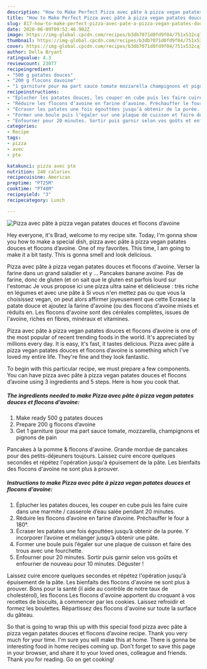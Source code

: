 ```yaml
---
description: "How to Make Perfect Pizza avec pâte à pizza vegan patates douces et flocons d’avoine"
title: "How to Make Perfect Pizza avec pâte à pizza vegan patates douces et flocons d’avoine"
slug: 817-how-to-make-perfect-pizza-avec-pate-a-pizza-vegan-patates-douces-et-flocons-davoine
date: 2020-06-09T09:52:46.902Z
image: https://img-global.cpcdn.com/recipes/b3db7071d0fd9f04/751x532cq70/pizza-avec-pate-a-pizza-vegan-patates-douces-et-flocons-davoine-photo-principale-de-la-recette.jpg
thumbnail: https://img-global.cpcdn.com/recipes/b3db7071d0fd9f04/751x532cq70/pizza-avec-pate-a-pizza-vegan-patates-douces-et-flocons-davoine-photo-principale-de-la-recette.jpg
cover: https://img-global.cpcdn.com/recipes/b3db7071d0fd9f04/751x532cq70/pizza-avec-pate-a-pizza-vegan-patates-douces-et-flocons-davoine-photo-principale-de-la-recette.jpg
author: Della Bryant
ratingvalue: 4.3
reviewcount: 23077
recipeingredient:
- "500 g patates douces"
- "200 g flocons davoine"
- "1 garniture pour ma part sauce tomate mozzarella champignons et pignons de pain"
recipeinstructions:
- "Éplucher les patates douces, les couper en cube puis les faire cuire dans une marmite / casserole d’eau salée pendant 20 minutes."
- "Réduire les flocons d’avoine en farine d’avoine. Préchauffer le four à 180°."
- "Écraser les patates une fois égouttées jusqu’à obtenir de la purée. Y incorporer l’avoine et mélanger jusqu’à obtenir une pâte."
- "Former une boule puis l’égaler sur une plaque de cuisson et faire des trous avec une fourchette."
- "Enfourner pour 20 minutes. Sortir puis garnir selon vos goûts et enfourner de nouveau pour 10 minutes. Déguster !"
categories:
- Recipe
tags:
- pizza
- avec
- pte

katakunci: pizza avec pte 
nutrition: 240 calories
recipecuisine: American
preptime: "PT25M"
cooktime: "PT48M"
recipeyield: "3"
recipecategory: Lunch

---
```



![Pizza avec pâte à pizza vegan patates douces et flocons d’avoine](https://img-global.cpcdn.com/recipes/b3db7071d0fd9f04/751x532cq70/pizza-avec-pate-a-pizza-vegan-patates-douces-et-flocons-davoine-photo-principale-de-la-recette.jpg)

Hey everyone, it's Brad, welcome to my recipe site. Today, I'm gonna show you how to make a special dish, pizza avec pâte à pizza vegan patates douces et flocons d’avoine. One of my favorites. This time, I am going to make it a bit tasty. This is gonna smell and look delicious.

Pizza avec pâte à pizza vegan patates douces et flocons d&#39;avoine. Verser la farine dans un grand saladier et y … Pancakes banane avoine. Pas de farine, donc de gluten (et on sait que le gluten est parfois lourd sur l&#39;estomac Je vous propose ici une pizza ultra saine et délicieuse : très riche en légumes et avec une pâte à Si vous n&#39;en mettez pas ou que vous la choisissez vegan, on peut alors affirmer joyeusement que cette Ecrasez la patate douce et ajoutez la farine d&#39;avoine (ou des flocons d&#39;avoine mixés et réduits en. Les flocons d&#39;avoine sont des céréales complètes, issues de l&#39;avoine, riches en fibres, minéraux et vitamines.

Pizza avec pâte à pizza vegan patates douces et flocons d’avoine is one of the most popular of recent trending foods in the world. It's appreciated by millions every day. It is easy, it's fast, it tastes delicious. Pizza avec pâte à pizza vegan patates douces et flocons d’avoine is something which I've loved my entire life. They're fine and they look fantastic.


To begin with this particular recipe, we must prepare a few components. You can have pizza avec pâte à pizza vegan patates douces et flocons d’avoine using 3 ingredients and 5 steps. Here is how you cook that.

<!--inarticleads1-->

##### The ingredients needed to make Pizza avec pâte à pizza vegan patates douces et flocons d’avoine:

1. Make ready 500 g patates douces
1. Prepare 200 g flocons d’avoine
1. Get 1 garniture (pour ma part sauce tomate, mozzarella, champignons et pignons de pain


Pancakes à la pomme &amp; flocons d&#39;avoine. Grande mordue de pancakes pour des petits-déjeuners toujours. Laissez cuire encore quelques secondes et répétez l&#39;opération jusqu&#39;à épuisement de la pâte. Les bienfaits des flocons d&#39;avoine ne sont plus à prouver. 

<!--inarticleads2-->

##### Instructions to make Pizza avec pâte à pizza vegan patates douces et flocons d’avoine:

1. Éplucher les patates douces, les couper en cube puis les faire cuire dans une marmite / casserole d’eau salée pendant 20 minutes.
1. Réduire les flocons d’avoine en farine d’avoine. Préchauffer le four à 180°.
1. Écraser les patates une fois égouttées jusqu’à obtenir de la purée. Y incorporer l’avoine et mélanger jusqu’à obtenir une pâte.
1. Former une boule puis l’égaler sur une plaque de cuisson et faire des trous avec une fourchette.
1. Enfourner pour 20 minutes. Sortir puis garnir selon vos goûts et enfourner de nouveau pour 10 minutes. Déguster !


Laissez cuire encore quelques secondes et répétez l&#39;opération jusqu&#39;à épuisement de la pâte. Les bienfaits des flocons d&#39;avoine ne sont plus à prouver. Bons pour la santé (il aide au contrôle de notre taux de cholestérol), les flocons Les flocons d&#39;avoine apportent du croquant à vos recettes de biscuits, à commencer par les cookies. Laissez refroidir et formez les boulettes. Répartissez des flocons d&#39;avoine sur toute la surface du gâteau. 

So that is going to wrap this up with this special food pizza avec pâte à pizza vegan patates douces et flocons d’avoine recipe. Thank you very much for your time. I'm sure you will make this at home. There is gonna be interesting food in home recipes coming up. Don't forget to save this page in your browser, and share it to your loved ones, colleague and friends. Thank you for reading. Go on get cooking!
